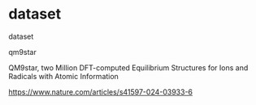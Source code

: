 # dataset
dataset

qm9star

QM9star, two Million DFT-computed Equilibrium Structures for Ions and Radicals with Atomic Information

https://www.nature.com/articles/s41597-024-03933-6
